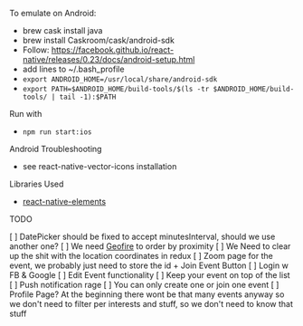 
To emulate on Android: 
- brew cask install java
- brew install Caskroom/cask/android-sdk
- Follow: https://facebook.github.io/react-native/releases/0.23/docs/android-setup.html
- add lines to ~/.bash_profile
- `export ANDROID_HOME=/usr/local/share/android-sdk`
- `export PATH=$ANDROID_HOME/build-tools/$(ls -tr $ANDROID_HOME/build-tools/ | tail -1):$PATH`

Run with
- `npm run start:ios`

Android Troubleshooting
- see react-native-vector-icons installation

Libraries Used
- [react-native-elements](https://github.com/react-native-training/react-native-elements)

TODO

[ ] DatePicker should be fixed to accept minutesInterval, should we use another one?
[ ] We need [Geofire](https://github.com/firebase/geofire) to order by proximity
[ ] We Need to clear up the shit with the location coordinates in redux
[ ] Zoom page for the event, we probably just need to store the id + Join Event Button
[ ] Login w FB & Google
[ ] Edit Event functionality
[ ] Keep your event on top of the list
[ ] Push notification rage
[ ] You can only create one or join one event
[ ] Profile Page? At the beginning there wont be that many events anyway so we don't need to filter per interests and stuff, so we don't need to know that stuff